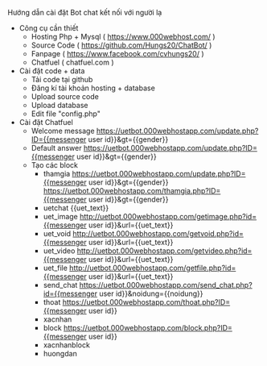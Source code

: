 ﻿
﻿Hướng dẫn cài đặt
Bot chat kết nối với người lạ


+ Công cụ cần thiết
	- Hosting Php + Mysql ( https://www.000webhost.com/ )
	- Source Code ( https://github.com/Hungs20/ChatBot/ )
	- Fanpage ( https://www.facebook.com/cvhungs20/ )
	- Chatfuel ( chatfuel.com )
+ Cài đặt code + data
	- Tải code tại github
	- Đăng kí tài khoản hosting + database  
	- Upload source code 
	- Upload database 
	- Edit file "config.php"
+ Cài đặt Chatfuel
	- Welcome message
		https://uetbot.000webhostapp.com/update.php?ID={{messenger user id}}&gt={{gender}}
	- Default answer
		https://uetbot.000webhostapp.com/update.php?ID={{messenger user id}}&gt={{gender}}
	- Tạo các block
		* thamgia
			https://uetbot.000webhostapp.com/update.php?ID={{messenger user id}}&gt={{gender}}
			https://uetbot.000webhostapp.com/thamgia.php?ID={{messenger user id}}&gt={{gender}}
		* uetchat
			{{uet_text}}
		* uet_image
			http://uetbot.000webhostapp.com/getimage.php?id={{messenger user id}}&url={{uet_text}}
		* uet_void
			http://uetbot.000webhostapp.com/getvoid.php?id={{messenger user id}}&url={{uet_text}}
		* uet_video
			http://uetbot.000webhostapp.com/getvideo.php?id={{messenger user id}}&url={{uet_text}}
		* uet_file
			http://uetbot.000webhostapp.com/getfile.php?id={{messenger user id}}&url={{uet_text}}
		* send_chat
			https://uetbot.000webhostapp.com/send_chat.php?id={{messenger user id}}&noidung={{noidung}}
		* thoat
			https://uetbot.000webhostapp.com/thoat.php?ID={{messenger user id}}
		* xacnhan
		* block
			https://uetbot.000webhostapp.com/block.php?ID={{messenger user id}}
		* xacnhanblock
		* huongdan

